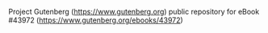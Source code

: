 Project Gutenberg (https://www.gutenberg.org) public repository for eBook #43972 (https://www.gutenberg.org/ebooks/43972)
